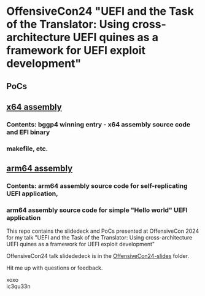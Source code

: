 # OffensiveCon24 "UEFI and the Task of the Translator: Using cross-architecture UEFI quines as a framework for UEFI exploit development" 



## PoCs
## [x64 assembly](x64-uefi-exploits/) 
### Contents: bggp4 winning entry - x64 assembly source code and EFI binary
### makefile, etc.
## [arm64 assembly](arm64-uefi-exploits/) 
### Contents: arm64 assembly source code for self-replicating UEFI application, 
### arm64 assembly source code for simple "Hello world" UEFI application

This repo contains the slidedeck and PoCs presented at OffensiveCon 2024 for my talk "UEFI and the Task of the Translator: Using cross-architecture UEFI quines as a framework for UEFI exploit development"   

OffensiveCon24 talk slidededeck is in the [OffensiveCon24-slides](REcon2023Slides/) folder.  
  
Hit me up with questions or feedback.   
   
xoxo     
ic3qu33n     
